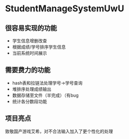 # StudentManageSystemUwU

## 很容易实现的功能

- 学生信息增删改查
- 根据成绩/学号排序学生信息
- 当前系统时间展示

## 需要费力的功能

- hash表和拉链法处理学号->学号查询
- 堆排序处理成绩输出
- 数据存储至文件（半完成）（有bug
- 统计各分数段功能

## 项目亮点

致敬国产游戏艾希，对不合法输入加入了更个性化的处理

